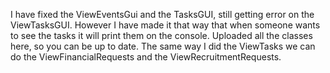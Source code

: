 I have fixed the ViewEventsGui and the TasksGUI, still getting error on the ViewTasksGUI. However I have made it that way that when someone wants to see the tasks it will print them on the console.
Uploaded all the classes here, so you can be up to date. 
The same way I did the ViewTasks we can do the ViewFinancialRequests and the ViewRecruitmentRequests.
